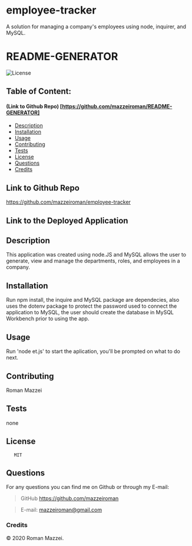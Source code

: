 # employee-tracker
A solution for managing a company's employees using node, inquirer, and MySQL.

# README-GENERATOR

![License](https://img.shields.io/badge/License-MIT-blue.svg "License Badge")
## Table of Content: 
#### (Link to Github Repo) [https://github.com/mazzeiroman/README-GENERATOR]
- [Description](#description)
- [Installation](#installation)
- [Usage](#usage)
- [Contributing](#Contributing)
- [Tests](#tests)
- [License](#license)
- [Questions](#Questions)
- [Credits](#credits)


## Link to Github Repo
https://github.com/mazzeiroman/employee-tracker

## Link to the Deployed Application


## Description
 This application was created using node.JS and MySQL allows the user to generate, view and manage the departments, roles, and employees in a company.
 
## Installation 
 Run npm install, the inquire and MySQL package are dependecies, also uses the dotenv package to protect the password used to connect the application to MySQL, the user should create the database in MySQL Workbench prior to using the app.

## Usage
 Run 'node et.js' to start the aplication, you'll be prompted on what to do next.

## Contributing
 Roman Mazzei

## Tests
 none

## License
       MIT
  
## Questions
For any questions you can find me on Github or through my E-mail:
      
> GitHub https://github.com/mazzeiroman

> E-mail: mazzeiroman@gmail.com
      
### Credits
© 2020 Roman Mazzei.      
      